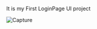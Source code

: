 It is my First LoginPage UI project





![Capture](https://user-images.githubusercontent.com/79637722/145005951-0888419e-db59-4ab1-b788-2ccda2dfd690.PNG)
